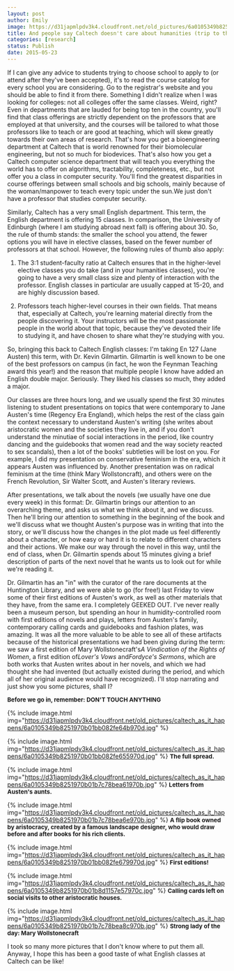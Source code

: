 ```yaml
---
layout: post
author: Emily
image: https://d31japmlpdv3k4.cloudfront.net/old_pictures/6a0105349b8251970b01b8d1157df0970c.jpg
title: And people say Caltech doesn't care about humanities (trip to the Huntington Libraries!)
categories: [research]
status: Publish
date: 2015-05-23
---
```



If I can give any advice to students trying to choose school to apply to (or attend after they've been accepted), it's to read the course catalog for every school you are considering. Go to the registrar's website and you should be able to find it from there. Something I didn't realize when I was looking for colleges: not all colleges offer the same classes. Weird, right? Even in departments that are lauded for being top ten in the country, you'll find that class offerings are strictly dependent on the professors that are employed at that university, and the courses will be tailored to what those professors like to teach or are good at teaching, which will skew greatly towards their own areas of research. That's how you get a bioengineering department at Caltech that is world renowned for their biomolecular engineering, but not so much for biodevices. That's also how you get a Caltech computer science department that will teach you everything the world has to offer on algorithms, tractability, completeness, etc., but not offer you a class in computer security. You'll find the greatest disparities in course offerings between small schools and big schools, mainly because of the woman/manpower to teach every topic under the sun.We just don't have a professor that studies computer security.

Similarly, Caltech has a very small English department. This term, the English department is offering 15 classes. In comparison, the University of Edinburgh (where I am studying abroad next fall) is offering about 30. So, the rule of thumb stands: the smaller the school you attend, the fewer options you will have in elective classes, based on the fewer number of professors at that school. However, the following rules of thumb also apply:

1. The 3:1 student-faculty ratio at Caltech ensures that in the higher-level elective classes you do take (and in your humanities classes), you're going to have a very small class size and plenty of interaction with the professor. English classes in particular are usually capped at 15-20, and are highly discussion based.

2. Professors teach higher-level courses in their own fields. That means that, especially at Caltech, you're learning material directly from the people discovering it. Your instructors will be the most passionate people in the world about that topic, because they've devoted their life to studying it, and have chosen to share what they're studying with you.

So, bringing this back to Caltech English classes: I'm taking En 127 (Jane Austen) this term, with Dr. Kevin Gilmartin. Gilmartin is well known to be one of the best professors on campus (in fact, he won the Feynman Teaching award this year!) and the reason that multiple people I know have added an English double major. Seriously. They liked his classes so much, they added a major.

Our classes are three hours long, and we usually spend the first 30 minutes listening to student presentations on topics that were contemporary to Jane Austen's time (Regency Era England), which helps the rest of the class gain the context necessary to understand Austen's writing (she writes about aristocratic women and the societies they live in, and if you don't understand the minutiae of social interactions in the period, like country dancing and the guidebooks that women read and the way society reacted to sex scandals), then a lot of the books' subtleties will be lost on you. For example, I did my presentation on conservative feminism in the era, which it appears Austen was influenced by. Another presentation was on radical feminism at the time (think Mary Wollstoncraft), and others were on the French Revolution, Sir Walter Scott, and Austen's literary reviews.

After presentations, we talk about the novels (we usually have one due every week) in this format: Dr. Gilmartin brings our attention to an overarching theme, and asks us what we think about it, and we discuss. Then he'll bring our attention to something in the beginning of the book and we'll discuss what we thought Austen's purpose was in writing that into the story, or we'll discuss how the changes in the plot made us feel differently about a character, or how easy or hard it is to relate to different characters and their actions. We make our way through the novel in this way, until the end of class, when Dr. Gilmartin spends about 15 minutes giving a brief description of parts of the next novel that he wants us to look out for while we're reading it.

Dr. Gilmartin has an "in" with the curator of the rare documents at the Huntington Library, and we were able to go (for free!) last Friday to view some of their first editions of Austen's work, as well as other materials that they have, from the same era. I completely GEEKED OUT. I've never really been a museum person, but spending an hour in humidity-controlled room with first editions of novels and plays, letters from Austen's family, contemporary calling cards and guidebooks and fashion plates, was amazing. It was all the more valuable to be able to see all of these artifacts because of the historical presentations we had been giving during the term: we saw a first edition of Mary Wollstonecraft's*A Vindication of the Rights of Women*, a first edition of*Lover's Vows* and*Fordyce's Sermons*, which are both works that Austen writes about in her novels, and which we had thought she had invented (but actually existed during the period, and which all of her original audience would have recognized). I'll stop narrating and just show you some pictures, shall I?

**<span style="font-size: 10pt;">Before we go in, remember: DON'T TOUCH ANYTHING**


{% include image.html img="https://d31japmlpdv3k4.cloudfront.net/old_pictures/caltech_as_it_happens/6a0105349b8251970b01bb082fe64b970d.jpg" %}


{% include image.html img="https://d31japmlpdv3k4.cloudfront.net/old_pictures/caltech_as_it_happens/6a0105349b8251970b01bb082fe655970d.jpg" %}
**<span style="font-size: 10pt;">The full spread.**


{% include image.html img="https://d31japmlpdv3k4.cloudfront.net/old_pictures/caltech_as_it_happens/6a0105349b8251970b01b7c78bea61970b.jpg" %}
**<span style="font-size: 10pt;">Letters from Austen's aunts.**


{% include image.html img="https://d31japmlpdv3k4.cloudfront.net/old_pictures/caltech_as_it_happens/6a0105349b8251970b01b7c78bea6e970b.jpg" %}
**<span style="font-size: 10pt;">A flip book owned by aristocracy, created by a famous landscape designer, who would draw before and after books for his rich clients.**


{% include image.html img="https://d31japmlpdv3k4.cloudfront.net/old_pictures/caltech_as_it_happens/6a0105349b8251970b01bb082fe679970d.jpg" %}
**<span style="font-size: 10pt;">First editions!**


{% include image.html img="https://d31japmlpdv3k4.cloudfront.net/old_pictures/caltech_as_it_happens/6a0105349b8251970b01b8d1157e57970c.jpg" %}
**<span style="font-size: 10pt;">Calling cards left on social visits to other aristocratic houses.**


{% include image.html img="https://d31japmlpdv3k4.cloudfront.net/old_pictures/caltech_as_it_happens/6a0105349b8251970b01b7c78bea8c970b.jpg" %}
**<span style="font-size: 10pt;">Strong lady of the day: Mary Wollstonecraft**

I took so many more pictures that I don't know where to put them all. Anyway, I hope this has been a good taste of what English classes at Caltech can be like!

